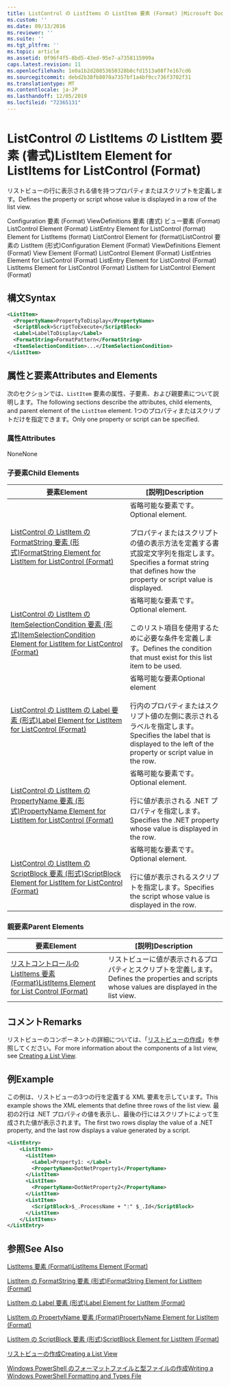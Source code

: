 ```yaml
---
title: ListControl の ListItems の ListItem 要素 (Format) |Microsoft Docs
ms.custom: ''
ms.date: 09/13/2016
ms.reviewer: ''
ms.suite: ''
ms.tgt_pltfrm: ''
ms.topic: article
ms.assetid: 0f96f4f5-8bd5-43ed-95e7-a7358115999a
caps.latest.revision: 11
ms.openlocfilehash: 1e0a1b2d20853650328b8cfd1513a08f7e167cd6
ms.sourcegitcommit: debd2b38fb8070a7357bf1a4bf9cc736f3702f31
ms.translationtype: MT
ms.contentlocale: ja-JP
ms.lasthandoff: 12/05/2019
ms.locfileid: "72365131"
---
```

# <a name="listitem-element-for-listitems-for-listcontrol-format"></a><span data-ttu-id="81e0b-102">ListControl の ListItems の ListItem 要素 (書式)</span><span class="sxs-lookup"><span data-stu-id="81e0b-102">ListItem Element for ListItems for ListControl (Format)</span></span>

<span data-ttu-id="81e0b-103">リストビューの行に表示される値を持つプロパティまたはスクリプトを定義します。</span><span class="sxs-lookup"><span data-stu-id="81e0b-103">Defines the property or script whose value is displayed in a row of the list view.</span></span>

<span data-ttu-id="81e0b-104">Configuration 要素 (Format) ViewDefinitions 要素 (書式) ビュー要素 (Format) ListControl Element (Format) ListEntry Element for ListControl (format) Element for ListItems (format) ListControl Element for (format)ListControl 要素の ListItem (形式)</span><span class="sxs-lookup"><span data-stu-id="81e0b-104">Configuration Element (Format) ViewDefinitions Element (Format) View Element (Format) ListControl Element (Format) ListEntries Element for ListControl (Format) ListEntry Element for ListControl (Format) ListItems Element for ListControl (Format) ListItem for ListControl Element (Format)</span></span>

## <a name="syntax"></a><span data-ttu-id="81e0b-105">構文</span><span class="sxs-lookup"><span data-stu-id="81e0b-105">Syntax</span></span>

```xml
<ListItem>
  <PropertyName>PropertyToDisplay</PropertyName>
  <ScriptBlock>ScriptToExecute</ScriptBlock>
  <Label>LabelToDisplay</Label>
  <FormatString>FormatPattern</FormatString>
  <ItemSelectionCondition>...</ItemSelectionCondition>
</ListItem>
```

## <a name="attributes-and-elements"></a><span data-ttu-id="81e0b-106">属性と要素</span><span class="sxs-lookup"><span data-stu-id="81e0b-106">Attributes and Elements</span></span>

<span data-ttu-id="81e0b-107">次のセクションでは、`ListItem` 要素の属性、子要素、および親要素について説明します。</span><span class="sxs-lookup"><span data-stu-id="81e0b-107">The following sections describe the attributes, child elements, and parent element of the `ListItem` element.</span></span> <span data-ttu-id="81e0b-108">1つのプロパティまたはスクリプトだけを指定できます。</span><span class="sxs-lookup"><span data-stu-id="81e0b-108">Only one property or script can be specified.</span></span>

### <a name="attributes"></a><span data-ttu-id="81e0b-109">属性</span><span class="sxs-lookup"><span data-stu-id="81e0b-109">Attributes</span></span>

<span data-ttu-id="81e0b-110">None</span><span class="sxs-lookup"><span data-stu-id="81e0b-110">None</span></span>

### <a name="child-elements"></a><span data-ttu-id="81e0b-111">子要素</span><span class="sxs-lookup"><span data-stu-id="81e0b-111">Child Elements</span></span>

|<span data-ttu-id="81e0b-112">要素</span><span class="sxs-lookup"><span data-stu-id="81e0b-112">Element</span></span>|<span data-ttu-id="81e0b-113">[説明]</span><span class="sxs-lookup"><span data-stu-id="81e0b-113">Description</span></span>|
|-------------|-----------------|
|[<span data-ttu-id="81e0b-114">ListControl の ListItem の FormatString 要素 (形式)</span><span class="sxs-lookup"><span data-stu-id="81e0b-114">FormatString Element for ListItem for ListControl (Format)</span></span>](./formatstring-element-for-listitem-for-listcontrol-format.md)|<span data-ttu-id="81e0b-115">省略可能な要素です。</span><span class="sxs-lookup"><span data-stu-id="81e0b-115">Optional element.</span></span><br /><br /> <span data-ttu-id="81e0b-116">プロパティまたはスクリプトの値の表示方法を定義する書式設定文字列を指定します。</span><span class="sxs-lookup"><span data-stu-id="81e0b-116">Specifies a format string that defines how the property or script value is displayed.</span></span>|
|[<span data-ttu-id="81e0b-117">ListControl の ListItem の ItemSelectionCondition 要素 (形式)</span><span class="sxs-lookup"><span data-stu-id="81e0b-117">ItemSelectionCondition Element for ListItem for ListControl (Format)</span></span>](./itemselectioncondition-element-for-listitem-for-listcontrol-format.md)|<span data-ttu-id="81e0b-118">省略可能な要素です。</span><span class="sxs-lookup"><span data-stu-id="81e0b-118">Optional element.</span></span><br /><br /> <span data-ttu-id="81e0b-119">このリスト項目を使用するために必要な条件を定義します。</span><span class="sxs-lookup"><span data-stu-id="81e0b-119">Defines the condition that must exist for this list item to be used.</span></span>|
|[<span data-ttu-id="81e0b-120">ListControl の ListItem の Label 要素 (形式)</span><span class="sxs-lookup"><span data-stu-id="81e0b-120">Label Element for ListItem for ListControl (Format)</span></span>](./label-element-for-listitem-for-listcontrol-format.md)|<span data-ttu-id="81e0b-121">省略可能な要素</span><span class="sxs-lookup"><span data-stu-id="81e0b-121">Optional element</span></span><br /><br /> <span data-ttu-id="81e0b-122">行内のプロパティまたはスクリプト値の左側に表示されるラベルを指定します。</span><span class="sxs-lookup"><span data-stu-id="81e0b-122">Specifies the label that is displayed to the left of the property or script value in the row.</span></span>|
|[<span data-ttu-id="81e0b-123">ListControl の ListItem の PropertyName 要素 (形式)</span><span class="sxs-lookup"><span data-stu-id="81e0b-123">PropertyName Element for ListItem for ListControl (Format)</span></span>](./propertyname-element-for-listitem-for-listcontrol-format.md)|<span data-ttu-id="81e0b-124">省略可能な要素です。</span><span class="sxs-lookup"><span data-stu-id="81e0b-124">Optional element.</span></span><br /><br /> <span data-ttu-id="81e0b-125">行に値が表示される .NET プロパティを指定します。</span><span class="sxs-lookup"><span data-stu-id="81e0b-125">Specifies the .NET property whose value is displayed in the row.</span></span>|
|[<span data-ttu-id="81e0b-126">ListControl の ListItem の ScriptBlock 要素 (形式)</span><span class="sxs-lookup"><span data-stu-id="81e0b-126">ScriptBlock Element for ListItem for ListControl (Format)</span></span>](./scriptblock-element-for-listitem-for-listcontrol-format.md)|<span data-ttu-id="81e0b-127">省略可能な要素です。</span><span class="sxs-lookup"><span data-stu-id="81e0b-127">Optional element.</span></span><br /><br /> <span data-ttu-id="81e0b-128">行に値が表示されるスクリプトを指定します。</span><span class="sxs-lookup"><span data-stu-id="81e0b-128">Specifies the script whose value is displayed in the row.</span></span>|

### <a name="parent-elements"></a><span data-ttu-id="81e0b-129">親要素</span><span class="sxs-lookup"><span data-stu-id="81e0b-129">Parent Elements</span></span>

|<span data-ttu-id="81e0b-130">要素</span><span class="sxs-lookup"><span data-stu-id="81e0b-130">Element</span></span>|<span data-ttu-id="81e0b-131">[説明]</span><span class="sxs-lookup"><span data-stu-id="81e0b-131">Description</span></span>|
|-------------|-----------------|
|[<span data-ttu-id="81e0b-132">リストコントロールの ListItems 要素 (Format)</span><span class="sxs-lookup"><span data-stu-id="81e0b-132">ListItems Element for List Control (Format)</span></span>](./listitems-element-for-listentry-for-listcontrol-format.md)|<span data-ttu-id="81e0b-133">リストビューに値が表示されるプロパティとスクリプトを定義します。</span><span class="sxs-lookup"><span data-stu-id="81e0b-133">Defines the properties and scripts whose values are displayed in the list view.</span></span>|

## <a name="remarks"></a><span data-ttu-id="81e0b-134">コメント</span><span class="sxs-lookup"><span data-stu-id="81e0b-134">Remarks</span></span>

<span data-ttu-id="81e0b-135">リストビューのコンポーネントの詳細については、「[リストビューの作成](./creating-a-list-view.md)」を参照してください。</span><span class="sxs-lookup"><span data-stu-id="81e0b-135">For more information about the components of a list view, see [Creating a List View](./creating-a-list-view.md).</span></span>

## <a name="example"></a><span data-ttu-id="81e0b-136">例</span><span class="sxs-lookup"><span data-stu-id="81e0b-136">Example</span></span>

<span data-ttu-id="81e0b-137">この例は、リストビューの3つの行を定義する XML 要素を示しています。</span><span class="sxs-lookup"><span data-stu-id="81e0b-137">This example shows the XML elements that define three rows of the list view.</span></span> <span data-ttu-id="81e0b-138">最初の2行は .NET プロパティの値を表示し、最後の行にはスクリプトによって生成された値が表示されます。</span><span class="sxs-lookup"><span data-stu-id="81e0b-138">The first two rows display the value of a .NET property, and the last row displays a value generated by a script.</span></span>

```xml
<ListEntry>
    <ListItems>
      <ListItem>
        <Label>Property1: </Label>
        <PropertyName>DotNetProperty1</PropertyName>
      </ListItem>
      <ListItem>
        <PropertyName>DotNetProperty2</PropertyName>
      </ListItem>
      <ListItem>
        <ScriptBlock>$_.ProcessName + ":" $_.Id</ScriptBlock>
      </ListItem>
    </ListItems>
</ListEntry>

```

## <a name="see-also"></a><span data-ttu-id="81e0b-139">参照</span><span class="sxs-lookup"><span data-stu-id="81e0b-139">See Also</span></span>

[<span data-ttu-id="81e0b-140">ListItems 要素 (Format)</span><span class="sxs-lookup"><span data-stu-id="81e0b-140">ListItems Element (Format)</span></span>](./listitems-element-for-listentry-for-listcontrol-format.md)

[<span data-ttu-id="81e0b-141">ListItem の FormatString 要素 (形式)</span><span class="sxs-lookup"><span data-stu-id="81e0b-141">FormatString Element for ListItem (Format)</span></span>](./formatstring-element-for-listitem-for-listcontrol-format.md)

[<span data-ttu-id="81e0b-142">ListItem の Label 要素 (形式)</span><span class="sxs-lookup"><span data-stu-id="81e0b-142">Label Element for ListItem (Format)</span></span>](./label-element-for-listitem-for-listcontrol-format.md)

[<span data-ttu-id="81e0b-143">ListItem の PropertyName 要素 (Format)</span><span class="sxs-lookup"><span data-stu-id="81e0b-143">PropertyName Element for ListItem (Format)</span></span>](./propertyname-element-for-listitem-for-listcontrol-format.md)

[<span data-ttu-id="81e0b-144">ListItem の ScriptBlock 要素 (形式)</span><span class="sxs-lookup"><span data-stu-id="81e0b-144">ScriptBlock Element for ListItem (Format)</span></span>](./scriptblock-element-for-listitem-for-listcontrol-format.md)

[<span data-ttu-id="81e0b-145">リストビューの作成</span><span class="sxs-lookup"><span data-stu-id="81e0b-145">Creating a List View</span></span>](./creating-a-list-view.md)

[<span data-ttu-id="81e0b-146">Windows PowerShell のフォーマットファイルと型ファイルの作成</span><span class="sxs-lookup"><span data-stu-id="81e0b-146">Writing a Windows PowerShell Formatting and Types File</span></span>](./writing-a-powershell-formatting-file.md)
